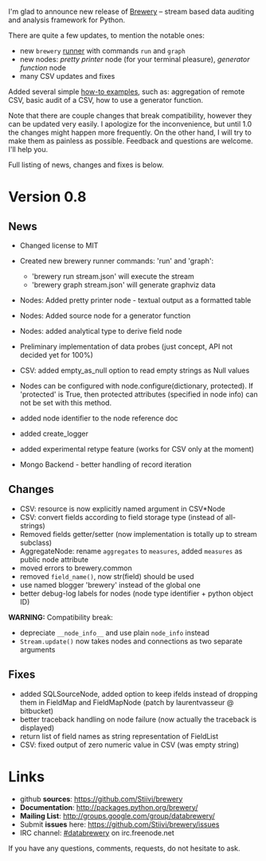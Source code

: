 I'm glad to announce new release of [Brewery](https://github.com/Stiivi/brewery) – stream based data auditing and
analysis framework for Python.

There are quite a few updates, to mention the notable ones:

* new ``brewery`` [runner](http://packages.python.org/brewery/tools.html#brewery) with commands `run` and `graph`
* new nodes: *pretty printer* node (for your terminal pleasure), *generator
  function* node
* many CSV updates and fixes

Added several simple [how-to
examples](https://github.com/Stiivi/brewery/tree/master/examples), such as:
aggregation of remote CSV, basic audit of a CSV, how to use a generator
function.

Note that there are couple changes that break compatibility, however they can
be updated very easily. I apologize for the inconvenience, but until 1.0 the
changes might happen more frequently. On the other hand, I will try to make
them as painless as possible. Feedback and questions are welcome. I'll help you.

Full listing of news, changes and fixes is below.

Version 0.8
===========

News
----

* Changed license to MIT
* Created new brewery runner commands: 'run' and 'graph':
    * 'brewery run stream.json' will execute the stream
    * 'brewery graph stream.json' will generate graphviz data
* Nodes: Added pretty printer node - textual output as a formatted table
* Nodes: Added source node for a generator function
* Nodes: added analytical type to derive field node
* Preliminary implementation of data probes (just concept, API not decided yet
  for 100%)
* CSV: added empty_as_null option to read empty strings as Null values
* Nodes can be configured with node.configure(dictionary, protected). If 
  'protected' is True, then protected attributes (specified in node info) can 
  not be set with this method.

* added node identifier to the node reference doc
* added create_logger

* added experimental retype feature (works for CSV only at the moment)
* Mongo Backend - better handling of record iteration

Changes
-------

* CSV: resource is now explicitly named argument in CSV*Node
* CSV: convert fields according to field storage type (instead of all-strings)
* Removed fields getter/setter (now implementation is totally up to stream
  subclass)
* AggregateNode: rename ``aggregates`` to ``measures``, added ``measures`` as
  public node attribute
* moved errors to brewery.common
* removed ``field_name()``, now str(field) should be used
* use named blogger 'brewery' instead of the global one
* better debug-log labels for nodes (node type identifier + python object ID)

**WARNING:** Compatibility break:

* depreciate ``__node_info__`` and use plain ``node_info`` instead
* ``Stream.update()`` now takes nodes and connections as two separate arguments

Fixes
-----

* added SQLSourceNode, added option to keep ifelds instead of dropping them in 
  FieldMap and FieldMapNode (patch by laurentvasseur @ bitbucket)
* better traceback handling on node failure (now actually the traceback is
  displayed)
* return list of field names as string representation of FieldList
* CSV: fixed output of zero numeric value in CSV (was empty string)

Links
=====

* github  **sources**: https://github.com/Stiivi/brewery
* **Documentation**: http://packages.python.org/brewery/
* **Mailing List**: http://groups.google.com/group/databrewery/
* Submit **issues** here: https://github.com/Stiivi/brewery/issues
* IRC channel: [#databrewery](irc://irc.freenode.net/#databrewery) on irc.freenode.net

If you have any questions, comments, requests, do not hesitate to ask.
